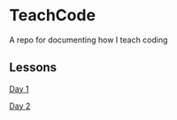 # TeachCode
A repo for documenting how I teach coding

## Lessons
[Day 1](./03_01_20.md)
  
[Day 2](./05_10_20.md)
